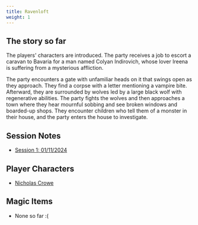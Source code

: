 ```yaml
---
title: Ravenloft
weight: 1
---
```


## The story so far

The players' characters are introduced. The party receives a job to escort a caravan to Bavaria for a man named Colyan Indirovich, whose lover Ireena is suffering from a mysterious affliction.

The party encounters a gate with unfamiliar heads on it that swings open as they approach. They find a corpse with a letter mentioning a vampire bite. Afterward, they are surrounded by wolves led by a large black wolf with regenerative abilities. The party fights the wolves and then approaches a town where they hear mournful sobbing and see broken windows and boarded-up shops. They encounter children who tell them of a monster in their house, and the party enters the house to investigate.

## Session Notes
- [Session 1: 01/11/2024](notes/#session-1-01112024)

## Player Characters
- [Nicholas Crowe](player-characters/nicholas)
## Magic Items
- None so far :(

